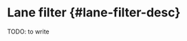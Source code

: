 # Lane filter {#lane-filter-desc}

<!-- Do not use #lane_filter, that's the package -->

TODO: to write
